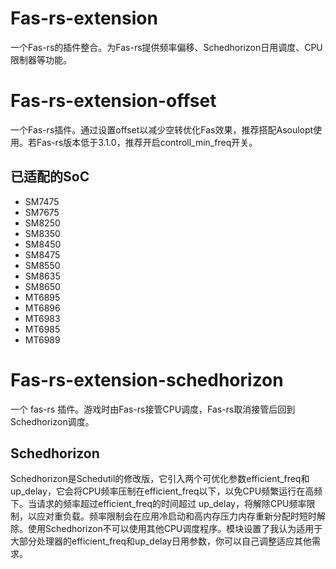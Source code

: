 # Fas-rs-extension
一个Fas-rs的插件整合。为Fas-rs提供频率偏移、Schedhorizon日用调度、CPU限制器等功能。
# Fas-rs-extension-offset
一个Fas-rs插件。通过设置offset以减少空转优化Fas效果，推荐搭配Asoulopt使用。若Fas-rs版本低于3.1.0，推荐开启controll_min_freq开关。
## 已适配的SoC
- SM7475
- SM7675
- SM8250
- SM8350
- SM8450
- SM8475
- SM8550
- SM8635
- SM8650
- MT6895
- MT6896
- MT6983
- MT6985
- MT6989
# Fas-rs-extension-schedhorizon
一个 fas-rs 插件。游戏时由Fas-rs接管CPU调度，Fas-rs取消接管后回到Schedhorizon调度。
## Schedhorizon
Schedhorizon是Schedutil的修改版，它引入两个可优化参数efficient_freq和up_delay，它会将CPU频率压制在efficient_freq以下，以免CPU频繁运行在高频下。当请求的频率超过efficient_freq的时间超过 up_delay，将解除CPU频率限制，以应对重负载。频率限制会在应用冷启动和高内存压力内存重新分配时短时解除。使用Schedhorizon不可以使用其他CPU调度程序。模块设置了我认为适用于大部分处理器的efficient_freq和up_delay日用参数，你可以自己调整适应其他需求。